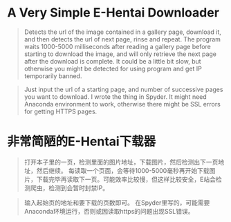 # A Very Simple E-Hentai Downloader
>Detects the url of the image contained in a gallery page, download it, and then detects the url of next page, rinse and repeat. 
>The program waits 1000-5000 milliseconds after reading a gallery page before starting to download the image, and will only retrieve the next page after the download is complete. It could be a little bit slow, but otherwise you might be detected for using program and get IP temporarily banned.

>Just input the url of a starting page, and number of successive pages you want to download.
>I wrote the thing in Spyder. It might need Anaconda environment to work, otherwise there might be SSL errors for getting HTTPS pages.

# 非常简陋的E-Hentai下载器
>打开本子里的一页，检测里面的图片地址，下载图片，然后检测出下一页地址，然后继续。
>每读取一个页面，会等待1000-5000毫秒再开始下载图片，下载完毕再读取下一页。可能效率比较慢，但这样比较安全，E站会检测爬虫，检测到会暂时封禁IP。

>输入起始页的地址和要下载的页数即可。
>在Spyder里写的，可能需要Anaconda环境运行，否则或因读取https的问题出现SSL错误。
